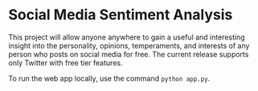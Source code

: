 # Social Media Sentiment Analysis 
This project will allow anyone anywhere to gain a useful and interesting insight into the personality, opinions, temperaments, and interests of any person who posts on social media for free.    The current release supports only Twitter with free tier features.

To run the web app locally, use the command ```python app.py```.
